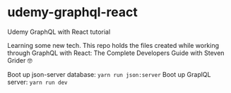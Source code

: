 # udemy-graphql-react

Udemy GraphQL with React tutorial

Learning some new tech. This repo holds the files created while working through
GraphQL with React: The Complete Developers Guide with Steven Grider 🤓

Boot up json-server database: `yarn run json:server`
Boot up GraplQL server: `yarn run dev`
